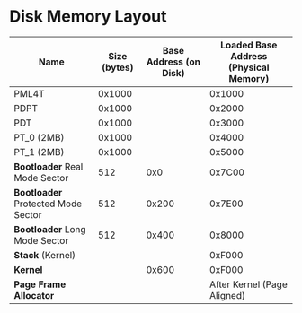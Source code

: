 # Disk Memory Layout

|Name|Size (bytes)|Base Address (on Disk)|Loaded Base Address (Physical Memory)|
|--|--|--|--|
|PML4T|0x1000||0x1000|
|PDPT|0x1000||0x2000|
|PDT|0x1000||0x3000|
|PT_0 (2MB)|0x1000||0x4000|
|PT_1 (2MB)|0x1000||0x5000|
|**Bootloader** Real Mode Sector|512|0x0|0x7C00|
|**Bootloader** Protected Mode Sector|512|0x200|0x7E00|
|**Bootloader** Long Mode Sector|512|0x400|0x8000|
|**Stack** (Kernel)|||0xF000|
|**Kernel**||0x600|0xF000|
|**Page Frame Allocator**|||After Kernel (Page Aligned)|
